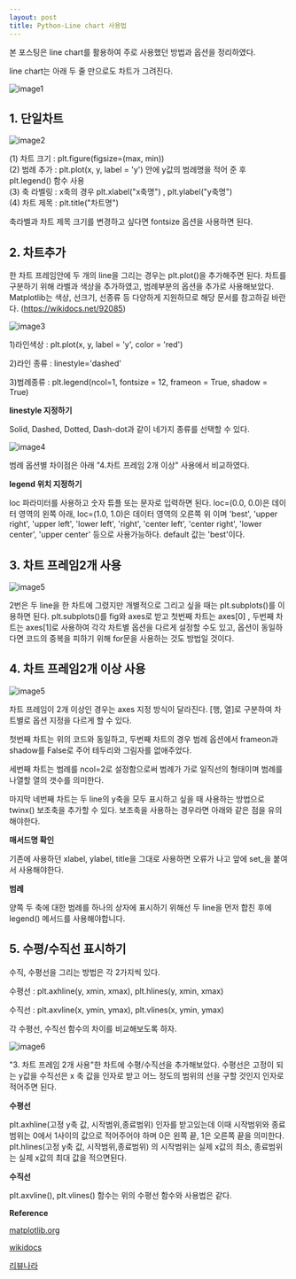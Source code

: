 ```yaml
---
layout: post
title: Python-Line chart 사용법
---
```

본 포스팅은 line chart를 활용하여 주로 사용했던 방법과 옵션을 정리하였다. 

line chart는 아래 두 줄 만으로도 차트가 그려진다. 

<script src="https://gist.github.com/717eunhye/1ea4041339f82786d81e0af0deea380e.js"></script>

![image1](https://user-images.githubusercontent.com/50131912/163088616-26bdb33e-c963-4ae2-8f0b-2fb8bb8c3c6d.png)

## **1. 단일차트**

<script src="https://gist.github.com/717eunhye/ff1b64004a7c2182c9de0f962487466f.js"></script>

![image2](https://user-images.githubusercontent.com/50131912/163089172-ac86716a-af60-4645-828c-aa47c02463c3.png)

 (1) 차트 크기 :  plt.figure(figsize=(max, min))  
 (2) 범례 추가 : plt.plot(x, y, label = 'y') 안에 y값의 범례명을 적어 준 후 plt.legend() 함수 사용  
 (3) 축 라벨링 : x축의 경우 plt.xlabel("x축명") , plt.ylabel("y축명")  
 (4) 차트 제목 :  plt.title("차트명")  


축라벨과 차트 제목 크기를 변경하고 싶다면 fontsize 옵션을 사용하면 된다.


## **2. 차트추가**

<script src="https://gist.github.com/717eunhye/a93c26f93a94ca575c433d49c8e83c8a.js"></script>

한 차트 프레임안에 두 개의 line을 그리는 경우는 plt.plot()을 추가해주면 된다. 
차트를 구분하기 위해 라벨과 색상을 추가하였고, 범례부분의 옵션을 추가로 사용해보았다. 
Matplotlib는 색상, 선크기, 선종류 등  다양하게 지원하므로 해당 문서를 참고하길 바란다. (https://wikidocs.net/92085)

![image3](https://user-images.githubusercontent.com/50131912/163089381-c1ffe644-726f-4192-b3a2-b02d38712fad.png)

1)라인색상 : plt.plot(x, y, label = 'y', color = 'red')

2)라인 종류 : linestyle='dashed'

3)범례종류 : plt.legend(ncol=1, fontsize = 12, frameon = True, shadow = True)


**linestyle 지정하기**

Solid, Dashed, Dotted, Dash-dot과 같이 네가지 종류를 선택할 수 있다. 

![image4](https://user-images.githubusercontent.com/50131912/163089513-f8c6c6ed-5aa1-4b6c-8362-130b8ed0ef36.png)

범례 옵션별 차이점은 아래 "4.차트 프레임 2개 이상" 사용에서 비교하였다.

**legend 위치 지정하기**

loc 파라미터를 사용하고 숫자 튜플 또는 문자로 입력하면 된다. 
loc=(0.0, 0.0)은 데이터 영역의 왼쪽 아래, loc=(1.0, 1.0)은 데이터 영역의 오른쪽 위 이며 'best', 'upper right', 'upper left', 'lower left', 'right', 'center left', 'center right', 'lower center', 'upper center' 등으로 사용가능하다. 
default 값는 'best'이다. 

## **3. 차트 프레임2개 사용**

<script src="https://gist.github.com/717eunhye/32404e17a5f31032cde28af4247a647c.js"></script>

![image5](https://user-images.githubusercontent.com/50131912/163089847-0359fc0c-b7d2-4147-a82b-233012e43ee4.png)

2번은 두 line을 한 차트에 그렸지만 개별적으로 그리고 싶을 때는 plt.subplots()를 이용하면 된다. 
plt.subplots()를 fig와 axes로 받고 첫번째 차트는 axes[0] , 두번째 차트는 axes[1]로 사용하여 각각 차트별 옵션을 다르게 설정할 수도 있고, 옵션이 동일하다면 코드의 중복을 피하기 위해 for문을 사용하는 것도 방법일 것이다. 

## **4. 차트 프레임2개 이상 사용**

<script src="https://gist.github.com/717eunhye/b344d994d5b1458f81690f89ff121893.js"></script>

![image5](https://user-images.githubusercontent.com/50131912/163090083-87887bd6-9827-4db5-bad3-567bee3a3aa1.png)

차트 프레임이 2개 이상인 경우는 axes 지정 방식이 달라진다. [행, 열]로 구분하여 차트별로 옵션 지정을 다르게 할 수 있다. 

첫번째 차트는 위의 코드와 동일하고, 두번째 차트의 경우 범례 옵션에서 frameon과 shadow를 False로 주어 테두리와 그림자를 없애주었다. 

세번째 차트는 범례를 ncol=2로 설정함으로써 범례가 가로 일직선의 형태이며  범례를 나열할 열의 갯수를 의미한다. 

마지막 네번째 차트는 두 line의 y축을 모두 표시하고 싶을 때 사용하는 방법으로 twinx() 보조축을 추가할 수 있다. 보조축을 사용하는 경우라면 아래와 같은 점을 유의해야한다. 


**매서드명 확인**

기존에 사용하던 xlabel, ylabel, title을 그대로 사용하면 오류가 나고 앞에 set_을 붙여서 사용해야한다. 

<script src="https://gist.github.com/717eunhye/cea71fb66febd2cf29cd5acee62f476b.js"></script>

**범례**

양쪽 두 축에 대한 범례를 하나의 상자에 표시하기 위해선 두 line을 먼저 합친 후에 legend() 메서드를 사용해야합니다. 

## **5. 수평/수직선 표시하기**

수직, 수평선을 그리는 방법은 각 2가지씩 있다. 

수평선 : plt.axhline(y, xmin, xmax), plt.hlines(y, xmin, xmax)

수직선 : plt.axvline(x, ymin, ymax), plt.vlines(x, ymin, ymax)

각 수평선, 수직선 함수의 차이를 비교해보도록 하자. 

<script src="https://gist.github.com/717eunhye/e1c85dca518a848d8a0a892e942930b2.js"></script>

![image6](https://user-images.githubusercontent.com/50131912/163090671-d01a399e-df86-4b7e-971e-f42e44ae9e42.png)

"3. 차트 프레임 2개 사용"한 차트에 수평/수직선을 추가해보았다. 
수평선은 고정이 되는 y값을 수직선은 x 축 값을 인자로 받고 어느 정도의 범위의 선을 구할 것인지 인자로 적어주면 된다. 
	
**수평선**

plt.axhline(고정 y축 값, 시작범위,종료범위) 인자를 받고있는데  이때 시작범위와 종료범위는 0에서 1사이의 값으로 적어주어야 하며 0은 왼쪽 끝, 1은 오른쪽 끝을 의미한다. 
plt.hlines(고정 y축 값, 시작범위,종료범위) 의 시작범위는 실제 x값의 최소, 종료범위는 실제 x값의 최대 값을 적으면된다.

**수직선**

plt.axvline(), plt.vlines() 함수는 위의 수평선 함수와 사용법은 같다.

           
 
 
            
 
 
            
 
 
 
          
 
 
         


**Reference**

[matplotlib.org](https://matplotlib.org/stable/api/_as_gen/matplotlib.pyplot.legend.html)

[wikidocs](https://wikidocs.net/92085)

[리뷰나라](http://daplus.net/python-twinx-%EA%B0%80%EC%9E%88%EB%8A%94-%EB%B3%B4%EC%A1%B0-%EC%B6%95-%EB%B2%94%EB%A1%80%EC%97%90-%EC%B6%94%EA%B0%80%ED%95%98%EB%8A%94-%EB%B0%A9%EB%B2%95/)
